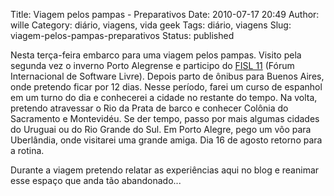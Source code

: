 Title: Viagem pelos pampas - Preparativos
Date: 2010-07-17 20:49
Author: wille
Category: diário, viagens, vida geek
Tags: diário, viagens
Slug: viagem-pelos-pampas-preparativos
Status: published

Nesta terça-feira embarco para uma viagem pelos pampas. Visito pela
segunda vez o inverno Porto Alegrense e participo do [FISL
11](http://fisl.org.br/11/) (Fórum Internacional de Software Livre).
Depois parto de ônibus para Buenos Aires, onde pretendo ficar por 12
dias. Nesse período, farei um curso de espanhol em um turno do dia e
conhecerei a cidade no restante do tempo. Na volta, pretendo atravessar
o Rio da Prata de barco e conhecer Colônia do Sacramento e Montevidéu.
Se der tempo, passo por mais algumas cidades do Uruguai ou do Rio Grande
do Sul. Em Porto Alegre, pego um vôo para Uberlândia, onde visitarei uma
grande amiga. Dia 16 de agosto retorno para a rotina.

Durante a viagem pretendo relatar as experiências aqui no blog e
reanimar esse espaço que anda tão abandonado...
